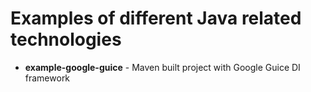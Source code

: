 Examples of different Java related technologies
================================================================================

 -  **example-google-guice** - Maven built project with Google Guice DI framework